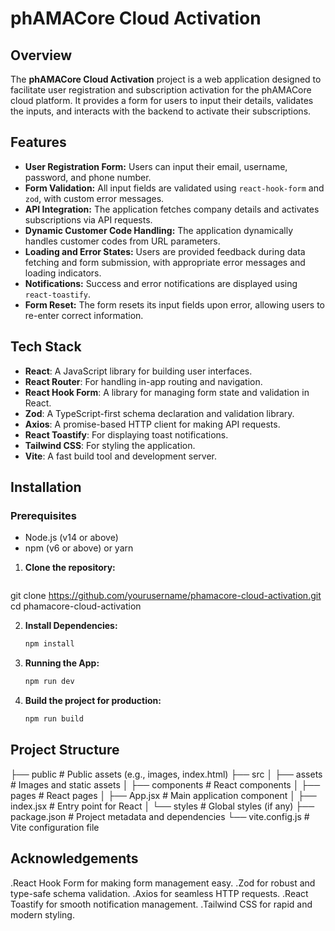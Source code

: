 # phAMACore Cloud Activation

## Overview

The **phAMACore Cloud Activation** project is a web application designed to facilitate user registration and subscription activation for the phAMACore cloud platform. It provides a form for users to input their details, validates the inputs, and interacts with the backend to activate their subscriptions.

## Features

- **User Registration Form:** Users can input their email, username, password, and phone number.
- **Form Validation:** All input fields are validated using `react-hook-form` and `zod`, with custom error messages.
- **API Integration:** The application fetches company details and activates subscriptions via API requests.
- **Dynamic Customer Code Handling:** The application dynamically handles customer codes from URL parameters.
- **Loading and Error States:** Users are provided feedback during data fetching and form submission, with appropriate error messages and loading indicators.
- **Notifications:** Success and error notifications are displayed using `react-toastify`.
- **Form Reset:** The form resets its input fields upon error, allowing users to re-enter correct information.

## Tech Stack

- **React**: A JavaScript library for building user interfaces.
- **React Router**: For handling in-app routing and navigation.
- **React Hook Form**: A library for managing form state and validation in React.
- **Zod**: A TypeScript-first schema declaration and validation library.
- **Axios**: A promise-based HTTP client for making API requests.
- **React Toastify**: For displaying toast notifications.
- **Tailwind CSS**: For styling the application.
- **Vite**: A fast build tool and development server.

## Installation

### Prerequisites

- Node.js (v14 or above)
- npm (v6 or above) or yarn

1. **Clone the repository:**
   ```bash
  git clone https://github.com/yourusername/phamacore-cloud-activation.git
  cd phamacore-cloud-activation

2. **Install Dependencies:**
   ```bash
   npm install

3. **Running the App:**
   ```bash
   npm run dev

4. **Build the project for production:**
   ```bash
   npm run build

## Project Structure

├── public               # Public assets (e.g., images, index.html)
├── src
│   ├── assets           # Images and static assets
│   ├── components       # React components
│   ├── pages            # React pages
│   ├── App.jsx          # Main application component
│   ├── index.jsx        # Entry point for React
│   └── styles           # Global styles (if any)
├── package.json         # Project metadata and dependencies
└── vite.config.js       # Vite configuration file

## Acknowledgements
.React Hook Form for making form management easy.
.Zod for robust and type-safe schema validation.
.Axios for seamless HTTP requests.
.React Toastify for smooth notification management.
.Tailwind CSS for rapid and modern styling.



